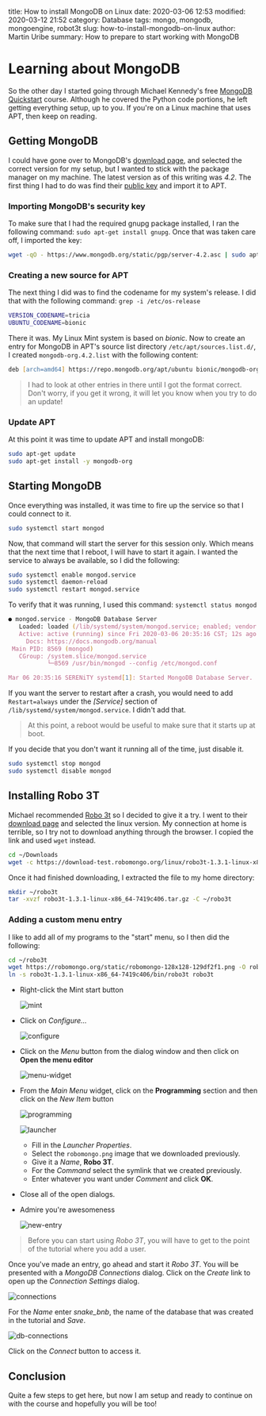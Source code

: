 title: How to install MongoDB on Linux
date: 2020-03-06 12:53
modified: 2020-03-12 21:52
category: Database
tags: mongo, mongodb, mongoengine, robot3t
slug: how-to-install-mongodb-on-linux
author: Martin Uribe
summary: How to prepare to start working with MongoDB

# Learning about MongoDB

So the other day I started going through Michael Kennedy's free [MongoDB Quickstart](https://training.talkpython.fm/courses/details/mongodb-python-quickstart-mongoengine) course.
Although he covered the Python code portions, he left getting everything setup, up to you.
If you're on a Linux machine that uses APT, then keep on reading.

## Getting MongoDB

I could have gone over to MongoDB's [download page](https://www.mongodb.com/download-center/community), and selected the correct version for my setup, but I wanted to stick with the package manager on my machine.
The latest version as of this writing was *4.2*.
The first thing I had to do was find their [public key](https://www.mongodb.org/static/pgp/server-4.2.asc) and import it to APT.

### Importing MongoDB's security key

To make sure that I had the required gnupg package installed, I ran the following command: `sudo apt-get install gnupg`.
Once that was taken care off, I imported the key:

```zsh
wget -qO - https://www.mongodb.org/static/pgp/server-4.2.asc | sudo apt-key add -
```

### Creating a new source for APT

The next thing I did was to find the codename for my system's release.
I did that with the following command: `grep -i /etc/os-release`

```zsh
VERSION_CODENAME=tricia
UBUNTU_CODENAME=bionic
```

There it was.
My Linux Mint system is based on _bionic_.
Now to create an entry for MongoDB in APT's source list directory `/etc/apt/sources.list.d/`, I created `mongodb-org.4.2.list` with the following content:

```zsh
deb [arch=amd64] https://repo.mongodb.org/apt/ubuntu bionic/mongodb-org/4.2 multiverse
```

> I had to look at other entries in there until I got the format correct.
Don't worry, if you get it wrong, it will let you know when you try to do an update!

### Update APT

At this point it was time to update APT and install mongoDB:

```zsh
sudo apt-get update
sudo apt-get install -y mongodb-org
```

## Starting MongoDB

Once everything was installed, it was time to fire up the service so that I could connect to it.

```zsh
sudo systemctl start mongod
```

Now, that command will start the server for this session only.
Which means that the next time that I reboot, I will have to start it again.
I wanted the service to always be available, so I did the following:

```zsh
sudo systemctl enable mongod.service
sudo systemctl daemon-reload
sudo systemctl restart mongod.service
```

To verify that it was running, I used this command: `systemctl status mongod`

```zsh
● mongod.service - MongoDB Database Server
   Loaded: loaded (/lib/systemd/system/mongod.service; enabled; vendor preset: e
   Active: active (running) since Fri 2020-03-06 20:35:16 CST; 12s ago
     Docs: https://docs.mongodb.org/manual
 Main PID: 8569 (mongod)
   CGroup: /system.slice/mongod.service
           └─8569 /usr/bin/mongod --config /etc/mongod.conf

Mar 06 20:35:16 SERENiTY systemd[1]: Started MongoDB Database Server.
```

If you want the server to restart after a crash, you would need to add `Restart=always` under the *[Service]* section of `/lib/systemd/system/mongod.service`.
I didn't add that.

> At this point, a reboot would be useful to make sure that it starts up at boot.

If you decide that you don't want it running all of the time, just disable it.

```zsh
sudo systemctl stop mongod
sudo systemctl disable mongod
```

## Installing Robo 3T

Michael recommended [Robo 3t](https://robomongo.org) so I decided to give it a try.
I went to their [download page](https://robomongo.org/download) and selected the linux version.
My connection at home is terrible, so I try not to download anything through the browser.
I copied the link and used `wget` instead.

```zsh
cd ~/Downloads
wget -c https://download-test.robomongo.org/linux/robo3t-1.3.1-linux-x86_64-7419c406.tar.gz
```

Once it had finished downloading, I extracted the file to my home directory:

```zsh
mkdir ~/robo3t
tar -xvzf robo3t-1.3.1-linux-x86_64-7419c406.tar.gz -C ~/robo3t
```

### Adding a custom menu entry

I like to add all of my programs to the "start" menu, so I then did the following:

```zsh
cd ~/robo3t
wget https://robomongo.org/static/robomongo-128x128-129df2f1.png -O robomongo.png
ln -s robo3t-1.3.1-linux-x86_64-7419c406/bin/robo3t robo3t
```

* Right-click the Mint start button

    ![mint]({static}/images/linux-menu.png)

* Click on *Configure...*

    ![configure]({static}/images/right-click-menu.png)

* Click on the *Menu* button from the dialog window and then click on **Open the menu editor**

    ![menu-widget]({static}/images/menu-widget.png)

* From the _Main Menu_ widget, click on the **Programming** section and then click on the *New Item* button

    ![programming]({static}/images/main-menu-widget.png)

    ![launcher]({static}/images/launcher-properties.png)

    * Fill in the _Launcher Properties_.
    * Select the `robomongo.png` image that we downloaded previously.
    * Give it a _Name_, **Robo 3T**.
    * For the _Command_ select the symlink that we created previously.
    * Enter whatever you want under _Comment_ and click **OK**.

* Close all of the open dialogs.

* Admire you're awesomeness

    ![new-entry]({static}/images/new-entry.png)

> Before you can start using *Robo 3T*, you will have to get to the point of the tutorial where you add a user.

Once you've made an entry, go ahead and start it *Robo 3T*.
You will be presented with a _MongoDB Connections_ dialog.
Click on the _Create_ link to open up the _Connection Settings_ dialog.

![connections]({static}/images/connection-settings.png)

For the _Name_ enter *snake_bnb*, the name of the database that was created in the tutorial and *Save*.

![db-connections]({static}/images/robo3t-db-connections.png)

Click on the *Connect* button to access it.

## Conclusion

Quite a few steps to get here, but now I am setup and ready to continue on with the course and hopefully you will be too!
